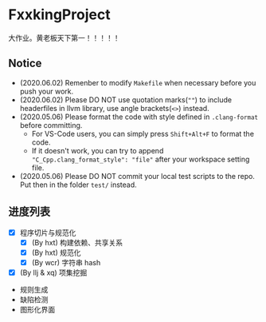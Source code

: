 # FxxkingProject

大作业。黄老板天下第一！！！！！

## Notice

+ (2020.06.02) Remenber to modify `Makefile` when necessary before you push your work.
+ (2020.06.02) Please DO NOT use quotation marks(`""`) to include headerfiles in llvm library, use angle brackets(`<>`) instead.
+ (2020.05.06) Please format the code with style defined in `.clang-format` before committing.
  + For VS-Code users, you can simply press `Shift+Alt+F` to format the code.
  + If it doesn't work, you can try to append `"C_Cpp.clang_format_style": "file"` after your workspace setting file.
+ (2020.05.06) Please DO NOT commit your local test scripts to the repo. Put then in the folder `test/` instead.

## 进度列表

+ [x] 程序切片与规范化
  + [x] (By hxt) 构建依赖、共享关系
  + [x] (By hxt) 规范化
  + [x] (By wcr) 字符串 hash
+ [x] (By llj & xq) 项集挖掘
+ 规则生成
+ 缺陷检测
+ 图形化界面
